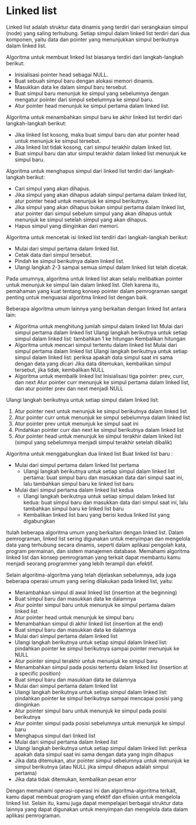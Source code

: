 # Linked list

Linked list adalah struktur data dinamis yang terdiri dari serangkaian simpul (node) yang saling terhubung. Setiap simpul dalam linked list terdiri dari dua komponen, yaitu data dan pointer yang menunjukkan simpul berikutnya dalam linked list.

Algoritma untuk membuat linked list biasanya terdiri dari langkah-langkah berikut:
* Inisialisasi pointer head sebagai NULL.
* Buat sebuah simpul baru dengan alokasi memori dinamis.
* Masukkan data ke dalam simpul baru tersebut.
* Buat simpul baru menunjuk ke simpul yang sebelumnya dengan mengatur pointer dari simpul sebelumnya ke simpul baru.
* Atur pointer head menunjuk ke simpul pertama dalam linked list.

Algoritma untuk menambahkan simpul baru ke akhir linked list terdiri dari langkah-langkah berikut:
* Jika linked list kosong, maka buat simpul baru dan atur pointer head untuk menunjuk ke simpul tersebut.
* Jika linked list tidak kosong, cari simpul terakhir dalam linked list.
* Buat simpul baru dan atur simpul terakhir dalam linked list menunjuk ke simpul baru.

Algoritma untuk menghapus simpul dari linked list terdiri dari langkah-langkah berikut:
* Cari simpul yang akan dihapus.
* Jika simpul yang akan dihapus adalah simpul pertama dalam linked list, atur pointer head untuk menunjuk ke simpul berikutnya.
* Jika simpul yang akan dihapus bukan simpul pertama dalam linked list, atur pointer dari simpul sebelum simpul yang akan dihapus untuk menunjuk ke simpul setelah simpul yang akan dihapus.
* Hapus simpul yang diinginkan dari memori.

Algoritma untuk mencetak isi linked list terdiri dari langkah-langkah berikut:
* Mulai dari simpul pertama dalam linked list.
* Cetak data dari simpul tersebut.
* Pindah ke simpul berikutnya dalam linked list.
* Ulangi langkah 2-3 sampai semua simpul dalam linked list telah dicetak.

Pada umumnya, algoritma untuk linked list akan selalu melibatkan pointer untuk menunjuk ke simpul lain dalam linked list. Oleh karena itu, pemahaman yang kuat tentang konsep pointer dalam pemrograman sangat penting untuk menguasai algoritma linked list dengan baik.

Beberapa algoritma umum lainnya yang berkaitan dengan linked list antara lain:
* Algoritma untuk menghitung jumlah simpul dalam linked list Mulai dari simpul pertama dalam linked list Ulangi langkah berikutnya untuk setiap simpul dalam linked list: tambahkan 1 ke hitungan Kembalikan hitungan
* Algoritma untuk mencari simpul tertentu dalam linked list Mulai dari simpul pertama dalam linked list Ulangi langkah berikutnya untuk setiap simpul dalam linked list: periksa apakah data simpul saat ini sama dengan data yang dicari Jika data ditemukan, kembalikan simpul tersebut, jika tidak, kembalikan NULL
* Algoritma untuk membalik linked list Inisialisasi tiga pointer: prev, curr, dan next
Atur pointer curr menunjuk ke simpul pertama dalam linked list, dan atur pointer prev dan next menjadi NULL

Ulangi langkah berikutnya untuk setiap simpul dalam linked list:
1. Atur pointer next untuk menunjuk ke simpul berikutnya dalam linked list
2. Atur pointer curr untuk menunjuk ke simpul sebelumnya dalam linked list
3. Atur pointer prev untuk menunjuk ke simpul saat ini
4. Pindahkan pointer curr dan next ke simpul berikutnya dalam linked list
5. Atur pointer head untuk menunjuk ke simpul terakhir dalam linked list (simpul yang sebelumnya menjadi simpul terakhir setelah dibalik)

Algoritma untuk menggabungkan dua linked list Buat linked list baru :
* Mulai dari simpul pertama dalam linked list pertama
    * Ulangi langkah berikutnya untuk setiap simpul dalam linked list pertama: buat simpul baru dan masukkan data dari simpul saat ini, lalu tambahkan simpul baru ke linked list baru
* Mulai dari simpul pertama dalam linked list kedua
    * Ulangi langkah berikutnya untuk setiap simpul dalam linked list kedua: buat simpul baru dan masukkan data dari simpul saat ini, lalu tambahkan simpul baru ke linked list baru
    * Kembalikan linked list baru yang berisi kedua linked list yang digabungkan

Itulah beberapa algoritma umum yang berkaitan dengan linked list. Dalam pemrograman, linked list sering digunakan untuk menyimpan dan mengelola data yang terhubung secara dinamis, seperti dalam aplikasi pengolah kata, program permainan, dan sistem manajemen database. Memahami algoritma linked list dan konsep pemrograman yang terkait dapat membantu kamu menjadi seorang programmer yang lebih terampil dan efektif.

Selain algoritma-algoritma yang telah dijelaskan sebelumnya, ada juga beberapa operasi umum yang sering dilakukan pada linked list, yaitu:
* Menambahkan simpul di awal linked list (insertion at the beginning)
* Buat simpul baru dan masukkan data ke dalamnya
* Atur pointer simpul baru untuk menunjuk ke simpul pertama dalam linked list
* Atur pointer head untuk menunjuk ke simpul baru
* Menambahkan simpul di akhir linked list (insertion at the end)
* Buat simpul baru dan masukkan data ke dalamnya
* Mulai dari simpul pertama dalam linked list
* Ulangi langkah berikutnya untuk setiap simpul dalam linked list: pindahkan pointer ke simpul berikutnya sampai pointer menunjuk ke NULL
* Atur pointer simpul terakhir untuk menunjuk ke simpul baru
* Menambahkan simpul pada posisi tertentu dalam linked list (insertion at a specific position)
* Buat simpul baru dan masukkan data ke dalamnya
* Mulai dari simpul pertama dalam linked list
* Ulangi langkah berikutnya untuk setiap simpul dalam linked list: pindahkan pointer ke simpul berikutnya sampai mencapai posisi yang diinginkan
* Atur pointer simpul baru untuk menunjuk ke simpul pada posisi berikutnya
* Atur pointer simpul pada posisi sebelumnya untuk menunjuk ke simpul baru
* Menghapus simpul dari linked list
* Mulai dari simpul pertama dalam linked list
* Ulangi langkah berikutnya untuk setiap simpul dalam linked list: periksa apakah data simpul saat ini sama dengan data yang ingin dihapus
* Jika data ditemukan, atur pointer simpul sebelumnya untuk menunjuk ke simpul berikutnya (atau NULL jika simpul dihapus adalah simpul pertama)
* Jika data tidak ditemukan, kembalikan pesan error

Dengan memahami operasi-operasi ini dan algoritma-algoritma terkait, kamu dapat membuat program yang efektif dan efisien untuk mengelola linked list. Selain itu, kamu juga dapat mempelajari berbagai struktur data lainnya yang dapat digunakan untuk menyimpan dan mengelola data dalam aplikasi pemrograman.